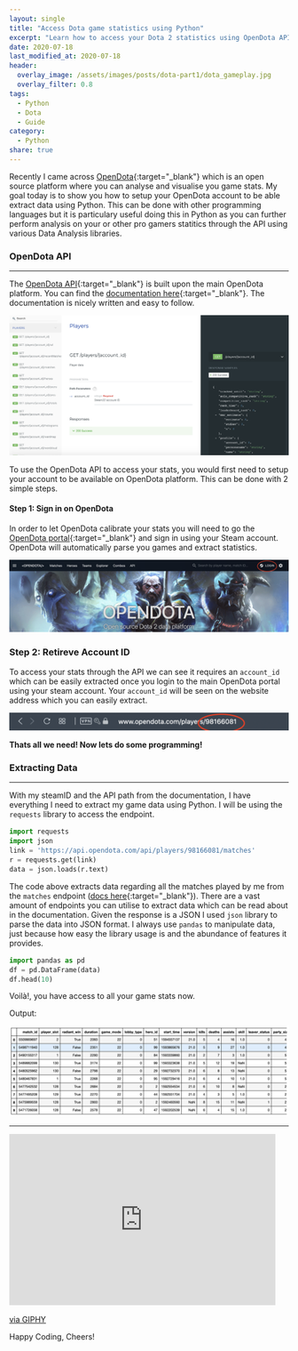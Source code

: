 ```yaml
---
layout: single
title: "Access Dota game statistics using Python"
excerpt: "Learn how to access your Dota 2 statistics using OpenDota API with Python."
date: 2020-07-18
last_modified_at: 2020-07-18
header:
  overlay_image: /assets/images/posts/dota-part1/dota_gameplay.jpg
  overlay_filter: 0.8
tags:
  - Python
  - Dota
  - Guide
category:
  - Python
share: true
---
```

Recently I came across [OpenDota](https://www.opendota.com){:target="_blank"} which is an open source platform where you can analyse and visualise you game stats. My goal today is to show you how to setup your OpenDota account to be able extract data using Python. This can be done with other programming languages but it is particulary useful doing this in Python as you can further perform analysis on your or other pro gamers statitics through the API using various Data Analysis libraries. 

### OpenDota API
---
The [OpenDota API](https://www.opendota.com/api-keys){:target="_blank"} is built upon the main OpenDota platform. You can find the [documentation here](https://docs.opendota.com){:target="_blank"}. The documentation is nicely written and easy to follow.

![OpenDota docs](/assets/images/posts/dota-part1/opendota_docs.png "Open Dota docs")


To use the OpenDota API to access your stats, you would first need to setup your account to be available on OpenDota platform. This can be done with 2 simple steps. 

#### Step 1: Sign in on OpenDota

In order to let OpenDota calibrate your stats you will need to go the [OpenDota portal](https://www.opendota.com){:target="_blank"} and sign in using your Steam account. OpenDota will automatically parse you games and extract statistics. 

![OpenDota Steam Login](/assets/images/posts/dota-part1/opendota_login.png "Steam Login on OpenDota")

### Step 2: Retireve Account ID

To access your stats through the API we can see it requires an `account_id` which can be easily extracted once you login to the main OpenDota portal using your steam account. Your `account_id` will be seen on the website address which you can easily extract. 

![OpenDota docs](/assets/images/posts/dota-part1/steamID.png "Open Dota docs")

**Thats all we need! Now lets do some programming!**

### Extracting Data
---
With my steamID and the API path from the documentation, I have everything I need to extract my game data using Python. I will be using the `requests` library to access the endpoint. 
```python
import requests
import json
link = 'https://api.opendota.com/api/players/98166081/matches'
r = requests.get(link)
data = json.loads(r.text)
```
The code above extracts data regarding all the matches played by me from the `matches` endpoint ([docs here](https://docs.opendota.com/#tag/players%2Fpaths%2F~1players~1%7Baccount_id%7D~1matches%2Fget){:target="_blank"}). There are a vast amount of endpoints you can utilise to extract data which can be read about in the documentation. Given the response is a JSON I used `json` library to parse the data into JSON format. I always use `pandas` to manipulate data, just because how easy the library usage is and the abundance of features it provides. 

```python
import pandas as pd
df = pd.DataFrame(data)
df.head(10)
```
Voilà!, you have access to all your game stats now.

Output:

![dataframe](/assets/images/posts/dota-part1/dataAPI.png)

---
<iframe src="https://giphy.com/embed/zcCGBRQshGdt6" width="480" height="308" frameBorder="0" class="giphy-embed" allowFullScreen></iframe><p><a href="https://giphy.com/gifs/reaction-office-space-that-was-easy-zcCGBRQshGdt6">via GIPHY</a></p>

Happy Coding, Cheers!







